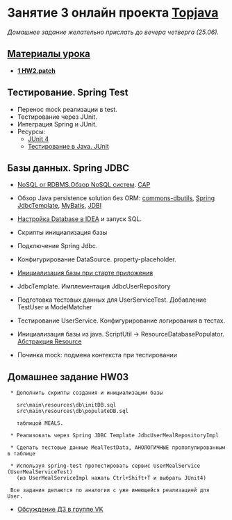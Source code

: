 # Занятие 3 онлайн проекта <a href="http://javawebinar.ru/topjava/">Topjava</a>
*Домашнее задание желательно прислать до вечера четверга (25.06).*

## <a href="https://drive.google.com/open?id=0B9Ye2auQ_NsFfllmQWR2cE90UGp5RERHaE95cnVDNmZTRFJCejVhM191NDZlREwzeDdXdmc">Материалы урока</a>
- **<a href="">1 HW2.patch</a>**


##  Тестирование. Spring Test
-  Перенос mock реализации в test.
-  Тестирование через JUnit.
-  Интеграция Spring и JUnit.
-  Ресурсы:
   -  <a href="http://junit.org/">JUnit 4</a>
   -  <a href="http://habrahabr.ru/post/120101/">Тестирование в Java. JUnit</a>

##  Базы данных. Spring JDBC
-  <a href="http://alexander.holbreich.org/2013/03/nosql-or-rdbms/">NoSQL or RDBMS.</a><a
                href="http://habrahabr.ru/post/77909/">Обзор NoSQL систем</a>. <a href="http://blog.nahurst.com/visual-guide-to-nosql-systems">CAP</a>
        
-  Обзор Java persistence solution без ORM: <a
                href="http://commons.apache.org/proper/commons-dbutils/">commons-dbutils</a>,
            <a href="http://docs.spring.io/spring/docs/current/spring-framework-reference/html/jdbc.html">Spring
                JdbcTemplate</a>, <a href="http://en.wikipedia.org/wiki/MyBatis">MyBatis</a>, <a href="http://www.jdbi.org/">JDBI</a>
-  <a href="http://habrahabr.ru/company/JetBrains/blog/204064/">Настройка Database в IDEA</a> и запуск SQL.
-  Скрипты инициализация базы
-  Подключение Spring Jdbc.
-  Конфигурирование DataSource. property-placeholder.
-  <a href="http://docs.spring.io/spring/docs/current/spring-framework-reference/html/jdbc.html#jdbc-initializing-datasource-xml">Инициализация
            базы при старте приложения</a>
-  JdbcTemplate. Имплементация JdbcUserRepository
-  Подготовка тестовых данных для UserServiceTest. Добавление TestUser и ModelMatcher
-  Тестирование UserService. Конфигурирование логирования в тестах.
-  Инициализация базы из java. ScriptUtil -> ResourceDatabasePopulator.
            <a href="http://docs.spring.io/spring/docs/current/spring-framework-reference/htmlsingle/#resources">Абстракция
                Resource</a>
-  Починка mock: подмена контекста при тестировании

## Домашнее задание HW03
     * Дополнить скрипты создания и инициализации базы

       src\main\resources\db\initDB.sql
       src\main\resources\db\populateDB.sql 
     
       таблицой MEALS.
     
     * Реализовать через Spring JDBC Template JdbcUserMealRepositoryImpl
     
     * Сделать тестовые данные MealTestData, АНОЛОГИЧНЫЕ пропопулированным в таблице 
     
     * Используя spring-test протестировать сервис UserMealService (UserMealServiceTest)  
       (из UserMealServiceImpl нажать Ctrl+Shift+T и выбрать JUnit4)
     
     Все задания делаются по аналогии с уже имеющейся реализацией для User.

-  <a href="https://vk.com/topic-88584431_31508716">Обсуждение ДЗ в группе VK</a>
